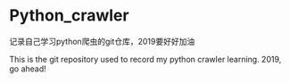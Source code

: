# Python_crawler

记录自己学习python爬虫的git仓库，2019要好好加油

This is the git repository used to record my python crawler learning.
2019, go ahead!
